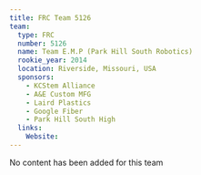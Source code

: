 ```yaml
---
title: FRC Team 5126
team:
  type: FRC
  number: 5126
  name: Team E.M.P (Park Hill South Robotics)
  rookie_year: 2014
  location: Riverside, Missouri, USA
  sponsors:
    - KCStem Alliance
    - A&E Custom MFG
    - Laird Plastics
    - Google Fiber
    - Park Hill South High
  links:
    Website: 
---
```

No content has been added for this team